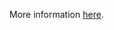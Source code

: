 More information [here](https://docs.prismacloud.io/en/enterprise-edition/policy-reference/kubernetes-policies/kubernetes-policy-index/ensure-containers-do-not-run-with-allowprivilegeescalation).
